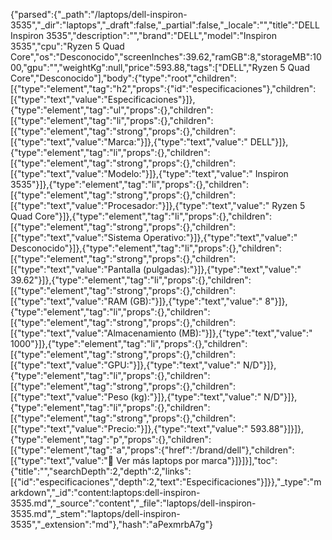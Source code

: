 {"parsed":{"_path":"/laptops/dell-inspiron-3535","_dir":"laptops","_draft":false,"_partial":false,"_locale":"","title":"DELL Inspiron 3535","description":"","brand":"DELL","model":"Inspiron 3535","cpu":"Ryzen 5 Quad Core","os":"Desconocido","screenInches":39.62,"ramGB":8,"storageMB":1000,"gpu":"","weightKg":null,"price":593.88,"tags":["DELL","Ryzen 5 Quad Core","Desconocido"],"body":{"type":"root","children":[{"type":"element","tag":"h2","props":{"id":"especificaciones"},"children":[{"type":"text","value":"Especificaciones"}]},{"type":"element","tag":"ul","props":{},"children":[{"type":"element","tag":"li","props":{},"children":[{"type":"element","tag":"strong","props":{},"children":[{"type":"text","value":"Marca:"}]},{"type":"text","value":" DELL"}]},{"type":"element","tag":"li","props":{},"children":[{"type":"element","tag":"strong","props":{},"children":[{"type":"text","value":"Modelo:"}]},{"type":"text","value":" Inspiron 3535"}]},{"type":"element","tag":"li","props":{},"children":[{"type":"element","tag":"strong","props":{},"children":[{"type":"text","value":"Procesador:"}]},{"type":"text","value":" Ryzen 5 Quad Core"}]},{"type":"element","tag":"li","props":{},"children":[{"type":"element","tag":"strong","props":{},"children":[{"type":"text","value":"Sistema Operativo:"}]},{"type":"text","value":" Desconocido"}]},{"type":"element","tag":"li","props":{},"children":[{"type":"element","tag":"strong","props":{},"children":[{"type":"text","value":"Pantalla (pulgadas):"}]},{"type":"text","value":" 39.62"}]},{"type":"element","tag":"li","props":{},"children":[{"type":"element","tag":"strong","props":{},"children":[{"type":"text","value":"RAM (GB):"}]},{"type":"text","value":" 8"}]},{"type":"element","tag":"li","props":{},"children":[{"type":"element","tag":"strong","props":{},"children":[{"type":"text","value":"Almacenamiento (MB):"}]},{"type":"text","value":" 1000"}]},{"type":"element","tag":"li","props":{},"children":[{"type":"element","tag":"strong","props":{},"children":[{"type":"text","value":"GPU:"}]},{"type":"text","value":" N/D"}]},{"type":"element","tag":"li","props":{},"children":[{"type":"element","tag":"strong","props":{},"children":[{"type":"text","value":"Peso (kg):"}]},{"type":"text","value":" N/D"}]},{"type":"element","tag":"li","props":{},"children":[{"type":"element","tag":"strong","props":{},"children":[{"type":"text","value":"Precio:"}]},{"type":"text","value":" 593.88"}]}]},{"type":"element","tag":"p","props":{},"children":[{"type":"element","tag":"a","props":{"href":"/brand/dell"},"children":[{"type":"text","value":"🚀 Ver más laptops por marca"}]}]}],"toc":{"title":"","searchDepth":2,"depth":2,"links":[{"id":"especificaciones","depth":2,"text":"Especificaciones"}]}},"_type":"markdown","_id":"content:laptops:dell-inspiron-3535.md","_source":"content","_file":"laptops/dell-inspiron-3535.md","_stem":"laptops/dell-inspiron-3535","_extension":"md"},"hash":"aPexmrbA7g"}